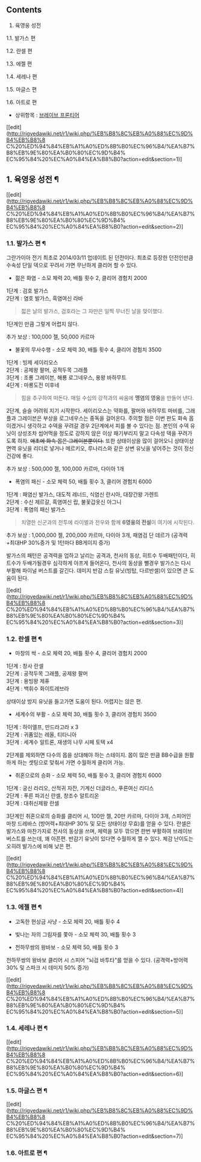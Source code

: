 ## Contents

    

1. 육영웅 성전 
    

1.1. 발가스 편

1.2. 란셀 편

1.3. 에젤 편

1.4. 세레나 편

1.5. 마글스 편

1.6. 아트로 편

  * 상위항목 : [브레이브 프론티어](%EB%B8%8C%EB%A0%88%EC%9D%B4%EB%B8%8C%20%ED%94%84%EB%A1%A0%ED%8B%B0%EC%96%B4.md)  

[[edit](http://rigvedawiki.net/r1/wiki.php/%EB%B8%8C%EB%A0%88%EC%9D%B4%EB%B8%8
C%20%ED%94%84%EB%A1%A0%ED%8B%B0%EC%96%B4/%EA%B7%B8%EB%9E%80%EA%B0%80%EC%9D%B4%
EC%95%84%20%EC%A0%84%EA%B8%B0?action=edit&section=1)]

## 1. 육영웅 성전 ¶

[[edit](http://rigvedawiki.net/r1/wiki.php/%EB%B8%8C%EB%A0%88%EC%9D%B4%EB%B8%8
C%20%ED%94%84%EB%A1%A0%ED%8B%B0%EC%96%B4/%EA%B7%B8%EB%9E%80%EA%B0%80%EC%9D%B4%
EC%95%84%20%EC%A0%84%EA%B8%B0?action=edit&section=2)]

### 1.1. 발가스 편 ¶

그란가이아 전기 최초로 2014/03/11 업데이트 된 던전이다. 최초로 등장한 던전인만큼 수속성 단일 덱으로 꾸려서 가면 무난하게 클리어
할 수 있다.

  

  * 젊은 화염 - 소모 체력 20, 배틀 횟수 2, 클리어 경험치 2000  

1단계 : 검호 발가스  
2단계 : 염호 발가스, 흑염여신 라바  
  

> 젋은 날의 발가스, 검호라는 그 자만은 일찍 무너진 날을 맞이했다.

  

1단계인 만큼 그렇게 어렵지 않다.  
  
추가 보상 : 100,000 젤, 50,000 카르마  

  * 불꽃의 무사수행 - 소모 체력 30, 배틀 횟수 4, 클리어 경험치 3500  

1단계 : 빙제 세이리오스  
2단계 : 공제왕 팔머, 공적두목 그래플  
3단계 : 조룡 그레이븐, 해룡 로그네우스, 용왕 바하무트  
4단계 : 마룡도전 미후네  
  

> 힘을 추구하여 떠돈다. 매일 수십의 강적과의 싸움에 **맹염의 영웅**을 만들어 낸다.

  

2단계, 슬슬 어려워 지기 시작한다. 세이리오스는 약화를, 팔머와 바하무트 마비를, 그래플과 그레이븐은 부상을 로그네우스는 중독을 걸어온다.
주의할 점은 이번 판도 화속 몹이겠거니 생각하고 수덱을 꾸려갈 경우 2단계에서 피를 볼 수 있다는 점. 본인의 수덱 유닛이 상성조차 씹어먹을
정도로 강하지 않은 이상 패기부리지 말고 다속성 덱을 꾸려가도록 하자. <del>애초에 화속 몹은 그레이븐뿐이다.</del> 또한 상태이상을
많이 걸어오니 상태이상 면역 유닛을 리더로 넣거나 메르키오, 루나리스와 같은 상변 유닛을 넣어주는 것이 정신건강에 좋다.  
  
추가 보상 : 500,000 젤, 100,000 카르마, 다이아 1개  

  * 폭염의 패신 - 소모 체력 50, 배틀 횟수 3, 클리어 경험치 6000  

1단계 : 패염신 발가스, 대도적 레너드, 식염신 란시아, 대장간왕 가렌트  
2단계 : 수신 제르갈, 흑염여신 랍, 불꽃갑옷신 아그니  
3단계 : 폭염의 패신 발가스  
  

> 치열한 신군과의 전투에 라이벌과 전우와 함께 **6영웅의 전설**이 여기에 시작된다.

  

추가 보상 : 1,000,000 젤, 200,000 카르마, 다이아 3개, 패염검 단 데르가 (공격력+최대HP 30%증가 및 1턴마다
BB게이지 증가)  
  
발가스의 패턴은 공격력을 업하고 날리는 공격과, 천사의 동상, 히트수 두배패턴이다, 히트수가 두배가될경우 심각하게 아프게 들어온다, 천사의
동상을 뺄경우 발가스는 다시 부활해 파이널 버스트를 갈긴다. 데미지 반감 스킬 유닛(빙탑, 다르반셀)이 있으면 큰 도움이 된다.  

[[edit](http://rigvedawiki.net/r1/wiki.php/%EB%B8%8C%EB%A0%88%EC%9D%B4%EB%B8%8
C%20%ED%94%84%EB%A1%A0%ED%8B%B0%EC%96%B4/%EA%B7%B8%EB%9E%80%EA%B0%80%EC%9D%B4%
EC%95%84%20%EC%A0%84%EA%B8%B0?action=edit&section=3)]

### 1.2. 란셀 편 ¶

  

  * 마창의 싹 - 소모 체력 20, 배틀 횟수 4, 클리어 경험치 2000  

1단계 : 창사 란셀  
2단계 : 공적두목 그래플, 공제왕 팔머  
3단계 : 용빙왕 제퓨  
4단계 : 백휘수 화이트레브라  
  
상태이상 방지 유닛을 들고가면 도움이 된다. 어렵지는 않은 편.  

  * 세계수의 부활 - 소모 체력 30, 배틀 횟수 3, 클리어 경험치 3500  

1단계 : 하이엘프, 만드라고라 x 3  
2단계 : 귀품있는 레올, 티타니아  
3단계 : 세계수 알트론, 재생의 나무 시페 토텍 x4  
  
2단계를 제외하면 다수의 몹을 상대해야 하는 스테이지. 몹이 많은 만큼 BB수급을 원활하게 하는 셋팅으로 맞춰서 가면 수월하게 클리어 가능.

  

  * 취혼으로의 승화 - 소모 체력 50, 배틀 횟수 3, 클리어 경험치 6000  

1단계 : 궁신 라리오, 산적귀 자잔, 기계신 더글라스, 푸른여신 리디스  
2단계 : 푸른 파괴신 란셀, 창조수 알트리온  
3단계 : 대취신제왕 란셀  

3단계인 취혼으로의 승화를 클리어 시, 100만 젤, 20만 카르마, 다이아 3개, 스피어인 마창 드레바스 (방어력+최대HP 30% 및 모든
상태이상 무효)를 얻을 수 있다. 란셀은 발가스와 마찬가지로 천사의 동상을 쓰며, 체력을 모두 깎으면 한번 부활하여 브레이브 버스트를
쓰는데, 꽤 아픈편. 반감기 유닛이 있다면 수월하게 깰 수 있다. 체감 난이도는 오히려 발가스에 비해 낮은 편.

  

[[edit](http://rigvedawiki.net/r1/wiki.php/%EB%B8%8C%EB%A0%88%EC%9D%B4%EB%B8%8
C%20%ED%94%84%EB%A1%A0%ED%8B%B0%EC%96%B4/%EA%B7%B8%EB%9E%80%EA%B0%80%EC%9D%B4%
EC%95%84%20%EC%A0%84%EA%B8%B0?action=edit&section=4)]

### 1.3. 에젤 편 ¶

  

  * 고독한 현상금 사냥 - 소모 체력 20, 배틀 횟수 4  

  * 빛나는 자의 그림자를 쫓아 - 소모 체력 30, 배틀 횟수 3  

  * 천하무쌍의 왕바보 - 소모 체력 50, 배틀 횟수 3  

천하무쌍의 왕바보 클리어 시 스피어 "뇌검 바투타"를 얻을 수 있다. (공격력+방어력 30% 및 스파크 시 데미지 50% 증가)

  

[[edit](http://rigvedawiki.net/r1/wiki.php/%EB%B8%8C%EB%A0%88%EC%9D%B4%EB%B8%8
C%20%ED%94%84%EB%A1%A0%ED%8B%B0%EC%96%B4/%EA%B7%B8%EB%9E%80%EA%B0%80%EC%9D%B4%
EC%95%84%20%EC%A0%84%EA%B8%B0?action=edit&section=5)]

### 1.4. 세레나 편 ¶

  

[[edit](http://rigvedawiki.net/r1/wiki.php/%EB%B8%8C%EB%A0%88%EC%9D%B4%EB%B8%8
C%20%ED%94%84%EB%A1%A0%ED%8B%B0%EC%96%B4/%EA%B7%B8%EB%9E%80%EA%B0%80%EC%9D%B4%
EC%95%84%20%EC%A0%84%EA%B8%B0?action=edit&section=6)]

### 1.5. 마글스 편 ¶

  

[[edit](http://rigvedawiki.net/r1/wiki.php/%EB%B8%8C%EB%A0%88%EC%9D%B4%EB%B8%8
C%20%ED%94%84%EB%A1%A0%ED%8B%B0%EC%96%B4/%EA%B7%B8%EB%9E%80%EA%B0%80%EC%9D%B4%
EC%95%84%20%EC%A0%84%EA%B8%B0?action=edit&section=7)]

### 1.6. 아트로 편 ¶

